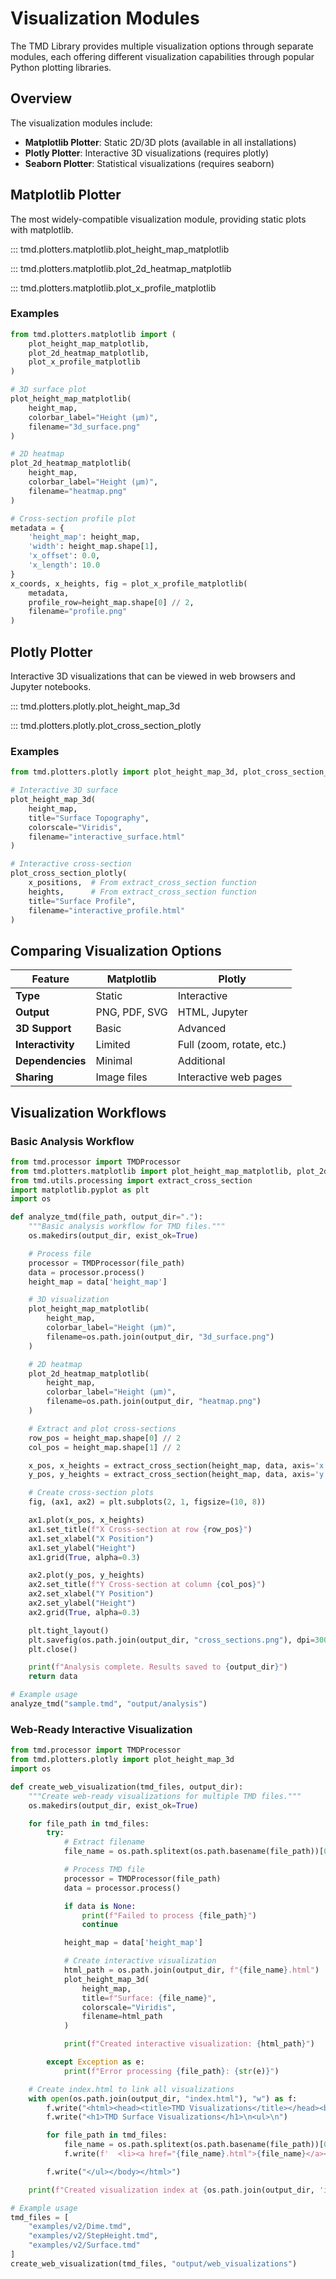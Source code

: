 # Visualization Modules

The TMD Library provides multiple visualization options through separate modules, each offering different visualization capabilities through popular Python plotting libraries.

## Overview

The visualization modules include:

- **Matplotlib Plotter**: Static 2D/3D plots (available in all installations)
- **Plotly Plotter**: Interactive 3D visualizations (requires plotly)
- **Seaborn Plotter**: Statistical visualizations (requires seaborn)

## Matplotlib Plotter

The most widely-compatible visualization module, providing static plots with matplotlib.

::: tmd.plotters.matplotlib.plot_height_map_matplotlib

::: tmd.plotters.matplotlib.plot_2d_heatmap_matplotlib

::: tmd.plotters.matplotlib.plot_x_profile_matplotlib

### Examples

```python
from tmd.plotters.matplotlib import (
    plot_height_map_matplotlib,
    plot_2d_heatmap_matplotlib,
    plot_x_profile_matplotlib
)

# 3D surface plot
plot_height_map_matplotlib(
    height_map,
    colorbar_label="Height (µm)",
    filename="3d_surface.png"
)

# 2D heatmap
plot_2d_heatmap_matplotlib(
    height_map,
    colorbar_label="Height (µm)",
    filename="heatmap.png"
)

# Cross-section profile plot
metadata = {
    'height_map': height_map,
    'width': height_map.shape[1],
    'x_offset': 0.0,
    'x_length': 10.0
}
x_coords, x_heights, fig = plot_x_profile_matplotlib(
    metadata,
    profile_row=height_map.shape[0] // 2,
    filename="profile.png"
)
```

## Plotly Plotter

Interactive 3D visualizations that can be viewed in web browsers and Jupyter notebooks.

::: tmd.plotters.plotly.plot_height_map_3d

::: tmd.plotters.plotly.plot_cross_section_plotly

### Examples

```python
from tmd.plotters.plotly import plot_height_map_3d, plot_cross_section_plotly

# Interactive 3D surface
plot_height_map_3d(
    height_map,
    title="Surface Topography",
    colorscale="Viridis",
    filename="interactive_surface.html"
)

# Interactive cross-section
plot_cross_section_plotly(
    x_positions,  # From extract_cross_section function
    heights,      # From extract_cross_section function
    title="Surface Profile",
    filename="interactive_profile.html"
)
```

## Comparing Visualization Options

| Feature | Matplotlib | Plotly |
|---------|------------|--------|
| **Type** | Static | Interactive |
| **Output** | PNG, PDF, SVG | HTML, Jupyter |
| **3D Support** | Basic | Advanced |
| **Interactivity** | Limited | Full (zoom, rotate, etc.) |
| **Dependencies** | Minimal | Additional |
| **Sharing** | Image files | Interactive web pages |

## Visualization Workflows

### Basic Analysis Workflow

```python
from tmd.processor import TMDProcessor
from tmd.plotters.matplotlib import plot_height_map_matplotlib, plot_2d_heatmap_matplotlib
from tmd.utils.processing import extract_cross_section
import matplotlib.pyplot as plt
import os

def analyze_tmd(file_path, output_dir="."):
    """Basic analysis workflow for TMD files."""
    os.makedirs(output_dir, exist_ok=True)

    # Process file
    processor = TMDProcessor(file_path)
    data = processor.process()
    height_map = data['height_map']

    # 3D visualization
    plot_height_map_matplotlib(
        height_map,
        colorbar_label="Height (µm)",
        filename=os.path.join(output_dir, "3d_surface.png")
    )

    # 2D heatmap
    plot_2d_heatmap_matplotlib(
        height_map,
        colorbar_label="Height (µm)",
        filename=os.path.join(output_dir, "heatmap.png")
    )

    # Extract and plot cross-sections
    row_pos = height_map.shape[0] // 2
    col_pos = height_map.shape[1] // 2

    x_pos, x_heights = extract_cross_section(height_map, data, axis='x', position=row_pos)
    y_pos, y_heights = extract_cross_section(height_map, data, axis='y', position=col_pos)

    # Create cross-section plots
    fig, (ax1, ax2) = plt.subplots(2, 1, figsize=(10, 8))

    ax1.plot(x_pos, x_heights)
    ax1.set_title(f"X Cross-section at row {row_pos}")
    ax1.set_xlabel("X Position")
    ax1.set_ylabel("Height")
    ax1.grid(True, alpha=0.3)

    ax2.plot(y_pos, y_heights)
    ax2.set_title(f"Y Cross-section at column {col_pos}")
    ax2.set_xlabel("Y Position")
    ax2.set_ylabel("Height")
    ax2.grid(True, alpha=0.3)

    plt.tight_layout()
    plt.savefig(os.path.join(output_dir, "cross_sections.png"), dpi=300)
    plt.close()

    print(f"Analysis complete. Results saved to {output_dir}")
    return data

# Example usage
analyze_tmd("sample.tmd", "output/analysis")
```

### Web-Ready Interactive Visualization

```python
from tmd.processor import TMDProcessor
from tmd.plotters.plotly import plot_height_map_3d
import os

def create_web_visualization(tmd_files, output_dir):
    """Create web-ready visualizations for multiple TMD files."""
    os.makedirs(output_dir, exist_ok=True)

    for file_path in tmd_files:
        try:
            # Extract filename
            file_name = os.path.splitext(os.path.basename(file_path))[0]

            # Process TMD file
            processor = TMDProcessor(file_path)
            data = processor.process()

            if data is None:
                print(f"Failed to process {file_path}")
                continue

            height_map = data['height_map']

            # Create interactive visualization
            html_path = os.path.join(output_dir, f"{file_name}.html")
            plot_height_map_3d(
                height_map,
                title=f"Surface: {file_name}",
                colorscale="Viridis",
                filename=html_path
            )

            print(f"Created interactive visualization: {html_path}")

        except Exception as e:
            print(f"Error processing {file_path}: {str(e)}")

    # Create index.html to link all visualizations
    with open(os.path.join(output_dir, "index.html"), "w") as f:
        f.write("<html><head><title>TMD Visualizations</title></head><body>\n")
        f.write("<h1>TMD Surface Visualizations</h1>\n<ul>\n")

        for file_path in tmd_files:
            file_name = os.path.splitext(os.path.basename(file_path))[0]
            f.write(f'  <li><a href="{file_name}.html">{file_name}</a></li>\n')

        f.write("</ul></body></html>")

    print(f"Created visualization index at {os.path.join(output_dir, 'index.html')}")

# Example usage
tmd_files = [
    "examples/v2/Dime.tmd",
    "examples/v2/StepHeight.tmd",
    "examples/v2/Surface.tmd"
]
create_web_visualization(tmd_files, "output/web_visualizations")
```
